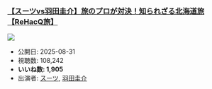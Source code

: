 ### [【スーツvs羽田圭介】旅のプロが対決！知られざる北海道旅【ReHacQ旅】](https://www.youtube.com/watch?v=e0eDv9p18jk)
[![](https://img.youtube.com/vi/e0eDv9p18jk/sddefault.jpg)](https://www.youtube.com/watch?v=e0eDv9p18jk)
-   公開日: 2025-08-31
-   視聴数: 108,242
-   **いいね数: 1,905**
-   出演者: [スーツ](/rehacq_fan/people/スーツ "wikilink"), [羽田圭介](/rehacq_fan/people/羽田圭介 "wikilink")
